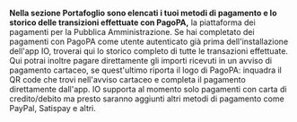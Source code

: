 **Nella sezione Portafoglio sono elencati i tuoi metodi di pagamento e lo storico delle transizioni effettuate con PagoPA,** la piattaforma dei pagamenti per la Pubblica Amministrazione. Se hai completato dei pagamenti con PagoPA come utente autenticato già prima dell'installazione dell'app IO, troverai qui lo storico completo di tutte le transazioni effettuate.  
Qui potrai inoltre pagare direttamente gli importi ricevuti in un avviso di pagamento cartaceo, se quest'ultimo riporta il logo di PagoPA: inquadra il QR code che trovi nell'avviso cartaceo e completa il pagamento direttamente dall'app. IO supporta al momento solo pagamenti con carta di credito/debito ma presto saranno aggiunti altri metodi di pagamento come PayPal, Satispay e altri.

